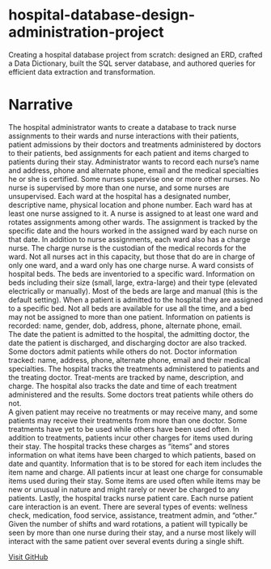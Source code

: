# hospital-database-design-administration-project
Creating a hospital database project from scratch: designed an ERD, crafted a Data Dictionary, built the SQL server database, and authored queries for efficient data extraction and transformation.

# Narrative
The hospital administrator wants to create a database to track nurse assignments to their wards and nurse interactions with their patients, patient admissions by their doctors and treatments administered by doctors to their patients, bed assignments for each patient and items charged to patients during their stay.  Administrator wants to record each nurse’s name and address, phone and alternate phone, email and the medical specialties he or she is certified.  Some nurses supervise one or more other nurses.  No nurse is supervised by more than one nurse, and some nurses are unsupervised.
Each ward at the hospital has a designated number, descriptive name, physical location and phone number. Each ward has at least one nurse assigned to it.  A nurse is assigned to at least one ward and rotates assignments among other wards.  The assignment is tracked by the specific date and the hours worked in the assigned ward by each nurse on that date.
In addition to nurse assignments, each ward also has a charge nurse.  The charge nurse is the custodian of the medical records for the ward.  Not all nurses act in this capacity, but those that do are in charge of only one ward, and a ward only has one charge nurse. 
A ward consists of hospital beds. The beds are inventoried to a specific ward.  Information on beds including their size (small, large, extra-large) and their type (elevated electrically or manually).  Most of the beds are large and manual (this is the default setting).
When a patient is admitted to the hospital they are assigned to a specific bed. Not all beds are available for use all the time, and a bed may not be assigned to more than one patient.
Information on patients is recorded: name, gender, dob, address, phone, alternate phone, email.  
The date the patient is admitted to the hospital, the admitting doctor, the date the patient is discharged, and discharging doctor are also tracked.  
Some doctors admit patients while others do not.  Doctor information tracked: name, address, phone, alternate phone, email and their medical specialties.
The hospital tracks the treatments administered to patients and the treating doctor. Treat-ments are tracked by name, description, and charge. The hospital also tracks the date and time of each treatment administered and the results.  Some doctors treat patients while others do not.  
A given patient may receive no treatments or may receive many, and some patients may receive their treatments from more than one doctor.  Some treatments have yet to be used while others have been used often.
In addition to treatments, patients incur other charges for items used during their stay.  The hospital tracks these charges as “items” and stores information on what items have been charged to which patients, based on date and quantity.  Information that is to be stored for each item includes the item name and charge.  All patients incur at least one charge for consumable items used during their stay. Some items are used often while items may be new or unusual in nature and might rarely or never be charged to any patients.
Lastly, the hospital tracks nurse patient care. Each nurse patient care interaction is an event. There are several types of events: wellness check, medication, food service, assistance, treatment admin, and “other.” Given the number of shifts and ward rotations, a patient will typically be seen by more than one nurse during their stay, and a nurse most likely will interact with the same patient over several events during a single shift.

[Visit GitHub](https://github.com)
